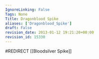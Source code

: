 ```yaml
---
IgnoreLinking: False
Tags: None
Title: Dragonblood Spike
aliases: ['Dragonblood_Spike']
draft: False
revision_date: 2013-01-12 19:21:20+00:00
revision_id: 15330
---
```


#REDIRECT [[Bloodsilver Spike]]